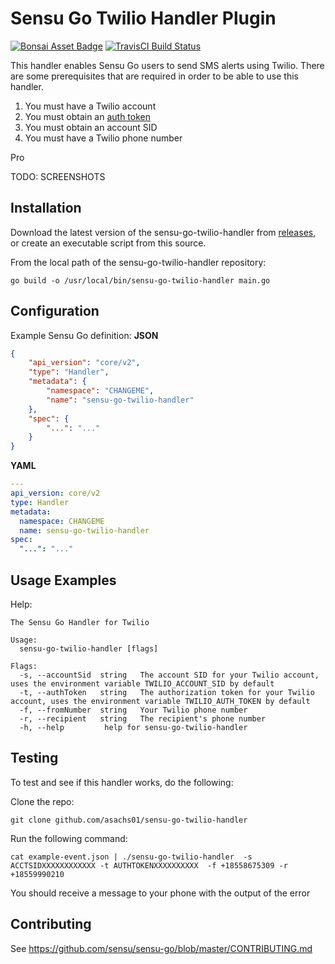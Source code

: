 # Sensu Go Twilio Handler Plugin
[![Bonsai Asset Badge](https://img.shields.io/badge/Sensu%20Go%20Twilio%20Handler-Download%20Me-brightgreen.svg?colorB=89C967&logo=sensu)](https://bonsai.sensu.io/assets/asachs01/sensu-go-twilio-handler) [![TravisCI Build Status](https://travis-ci.org/asachs01/sensu-go-twilio-handler.svg?branch=master)](https://travis-ci.org/asachs01/sensu-go-twilio-handler)

This handler enables Sensu Go users to send SMS alerts using Twilio. There are some prerequisites that are required in order to be able to use this handler. 

1. You must have a Twilio account
2. You must obtain an [auth token](https://support.twilio.com/hc/en-us/articles/223136027-Auth-Tokens-and-How-to-Change-Them)
3. You must obtain an account SID
4. You must have a Twilio phone number

Pro

TODO: SCREENSHOTS

## Installation

Download the latest version of the sensu-go-twilio-handler from [releases][1],
or create an executable script from this source.

From the local path of the sensu-go-twilio-handler repository:

```
go build -o /usr/local/bin/sensu-go-twilio-handler main.go
```

## Configuration

Example Sensu Go definition:
**JSON**
```json
{
    "api_version": "core/v2",
    "type": "Handler",
    "metadata": {
        "namespace": "CHANGEME",
        "name": "sensu-go-twilio-handler"
    },
    "spec": {
        "...": "..."
    }
}
```
**YAML**
```yaml
---
api_version: core/v2
type: Handler
metadata:
  namespace: CHANGEME
  name: sensu-go-twilio-handler
spec:
  "...": "..."
```

## Usage Examples

Help:

```text
The Sensu Go Handler for Twilio

Usage:
  sensu-go-twilio-handler [flags]

Flags:
  -s, --accountSid  string   The account SID for your Twilio account, uses the environment variable TWILIO_ACCOUNT_SID by default
  -t, --authToken   string   The authorization token for your Twilio account, uses the environment variable TWILIO_AUTH_TOKEN by default
  -f, --fromNumber  string   Your Twilio phone number
  -r, --recipient   string   The recipient's phone number
  -h, --help         help for sensu-go-twilio-handler
```

## Testing

To test and see if this handler works, do the following:

Clone the repo:
```
git clone github.com/asachs01/sensu-go-twilio-handler
```

Run the following command:
```
cat example-event.json | ./sensu-go-twilio-handler  -s ACCTSIDXXXXXXXXXXXX -t AUTHTOKENXXXXXXXXXX  -f +18558675309 -r +18559990210
```

You should receive a message to your phone with the output of the error

## Contributing

See https://github.com/sensu/sensu-go/blob/master/CONTRIBUTING.md

[1]: https://github.com/asachs01/sensu-go-twilio-handler/releases
